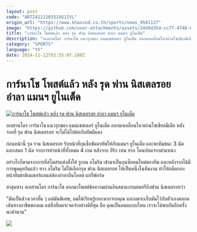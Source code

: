 ```yaml
---
layout: post
code: "ART2411120351XG1IVL"
origin_url: "https://www.khaosod.co.th/sports/news_9501127"
image: "https://github.com/user-attachments/assets/24d9d35d-cc77-4748-8fc0-f04d412dde51"
title: "การ์นาโช โพสต์แล้ว หลัง รุด ฟาน นิสเตลรอย อำลา แมนฯ ยูไนเต็ด"
description: "อเลฮานโดร การ์นาโช แนวรุกของ แมนเชสเตอร์ ยูไนเต็ด ออกมาเคลื่อนไหวผ่านโซเชียลมีเดีย หลังจากที่ รุด ฟาน นิสเตลรอย จะไม่ได้ไปต่อกับทัพผีแดง"
category: "SPORTS"
language: "th"
date: 2024-11-12T03:55:07.180Z
---
```


# การ์นาโช โพสต์แล้ว หลัง รุด ฟาน นิสเตลรอย อำลา แมนฯ ยูไนเต็ด

[![การ์นาโช โพสต์แล้ว หลัง รุด ฟาน นิสเตลรอย อำลา แมนฯ ยูไนเต็ด](https://www.khaosod.co.th/wpapp/uploads/2024/11/gmc.jpg "การ์นาโช โพสต์แล้ว หลัง รุด ฟาน นิสเตลรอย อำลา แมนฯ ยูไนเต็ด")](https://www.khaosod.co.th/wpapp/uploads/2024/11/gmc.jpg)

อเลฮานโดร การ์นาโช แนวรุกของ แมนเชสเตอร์ ยูไนเต็ด ออกมาเคลื่อนไหวผ่านโซเชียลมีเดีย หลังจากที่ รุด ฟาน นิสเตลรอย จะไม่ได้ไปต่อกับทัพผีแดง

ก่อนหน้านี้ รุด ราน นิสเตลรอย รับหน้าที่กุนซือขัดตาทัพให้กับแมนฯ ยูไนเต็ด และพาทีมชนะ 3 นัด และเสมอ 1 นัด จากการทำหน้าที่ทั้งหมด 4 เกม หลังจาก อีริก เทน ฮาก โดนปลดจากตำแหน่ง

อย่างไรก็ตามจากการที่สโมสรแต่งตั้งให้ รูเบน อโมริม เข้ามาเป็นกุนซือคนใหม่ของทีม และหลังจากได้มีการพูดคุยกันแล้ว ทาง อโมริม ไม่ได้เลือกรุด ฟาน นิสเตลรอย ให้เป็นหนึ่งในทีมงาน ทำให้อดีตกองหน้าทีมชาติเนเธอร์แลนด์ต้องอำลาถิ่นโอลด์ แทร็ฟอร์ด

ล่าสุดทาง อเลฮานโดร การ์นาโช ออกมาโพสต์ข้อความผ่านอินสตาแกรมสตอรีถึงฟาน นิสเตลรอยว่า

“มันเป็นช่วงเวลาสั้น ๆ แต่มันพิเศษ, ผมได้เรียนรู้เยอะมากจากคุณ และผมจะเก็บมันไว้กับตัวเองตลอดเส้นทางอาชีพของผม แต่สิ่งที่ผมจะจดจำอย่างดีที่สุด คือ คุณเป็นคนแแบบไหน เราจะได้พบกันอีกครั้งนะตำนาน”

![](https://www.khaosod.co.th/wpapp/uploads/2024/11/gnar.jpg)

